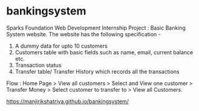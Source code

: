 # bankingsystem

Sparks Foundation Web Development Internship Project : Basic Banking System website. 
The website has the following specification -
1. A dummy data for upto 10 customers
2. Customers table with basic fields such as name, email, current balance etc.
3. Transaction status
3. Transfer table/ Transfer History which records all the transactions

Flow : Home Page > View all customers > Select and View one customer > Transfer Money > Select customer to transfer to > View all Customers.

https://manjirikshatriya.github.io/bankingsystem/
